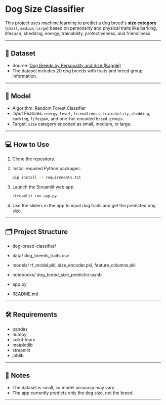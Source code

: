 
# Dog Size Classifier

This project uses machine learning to predict a dog breed's **size category** (`small`, `medium`, `large`) based on personality and physical traits like barking, lifespan, shedding, energy, trainability, protectiveness, and friendliness.

---

## 📁 Dataset

- Source: [Dog Breeds by Personality and Size (Kaggle)](https://www.kaggle.com/datasets/frtgnn/dog-breeds-by-personality-and-size)
- The dataset includes 20 dog breeds with traits and breed group information.

---

## 🧠 Model

- Algorithm: Random Forest Classifier
- Input Features: `energy_level`, `friendliness`, `trainability`, `shedding`, `barking`, `lifespan`, and one-hot encoded `breed_group`s.
- Target: `size` category encoded as small, medium, or large.

---

## 💻 How to Use

1. Clone the repository.
2. Install required Python packages:

    ```bash
    pip install -r requirements.txt
    ```

3. Launch the Streamlit web app:

    ```bash
    streamlit run app.py
    ```

4. Use the sliders in the app to input dog traits and get the predicted dog size.

---

## 🗂️ Project Structure
- dog-breed-classifier/
- data/
dog_breeds_traits.csv
- models/
rf_model.pkl,
size_encoder.pkl,
feature_columns.pkl 

- notebooks/
dog_breed_size_predictor.ipynb

- app.py 
- README.md

---

## 🛠️ Requirements

- pandas
- numpy
- scikit-learn
- matplotlib
- streamlit
- joblib

---

## 📌 Notes

- The dataset is small, so model accuracy may vary.
- The app currently predicts only the dog size, not the breed.

---


